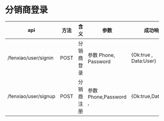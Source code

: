 # 分销商登录

| api                  | 方法 | 含义       | 参数                  | 成功响应              | 失败响应                     |
| -------------------- | ---- | ---------- | --------------------- | --------------------- | ---------------------------- |
| /fenxiao/user/signin | POST | 分销商登录 | 参数 Phone, Password  | {Ok:true , Data:User} | {Ok:false,Data:"用户不存在"} |
| /fenxiao/user/signup | POST | 分销商注册 | 参数 Phone,Password , | {Ok:true,Data:User}   | {Ok:false,Data:"错误原因"}   |
